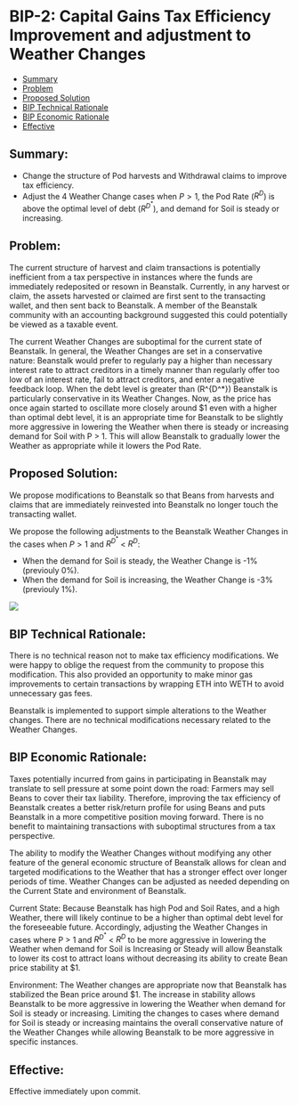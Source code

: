 # BIP-2: Capital Gains Tax Efficiency Improvement and adjustment to Weather Changes

 - [Summary](#summary)
 - [Problem](#problem)
 - [Proposed Solution](#proposed-solution)
 - [BIP Technical Rationale](#bip-technical-rationale)
 - [BIP Economic Rationale](#bip-economic-rationale)
 - [Effective](#effective)

## Summary:

- Change the structure of Pod harvests and Withdrawal claims to improve tax efficiency.
- Adjust the 4 Weather Change cases when $P > 1$, the Pod Rate ($R^{D}$) is above the optimal level of debt ($R^{D^*}$), and demand for Soil is steady or increasing.


## Problem:

The current structure of harvest and claim transactions is potentially inefficient from a tax perspective in instances where the funds are immediately redeposited or resown in Beanstalk. Currently, in any harvest or claim, the assets harvested or claimed are first sent to the transacting wallet, and then sent back to Beanstalk. A member of the Beanstalk community with an accounting background suggested this could potentially be viewed as a taxable event.

The current Weather Changes are suboptimal for the current state of Beanstalk. In general, the Weather Changes are set in a conservative nature: Beanstalk would prefer to regularly pay a higher than necessary interest rate to attract creditors in a timely manner than regularly offer too low of an interest rate, fail to attract creditors, and enter a negative feedback loop. When the debt level is greater than \(R^{D^*}\) Beanstalk is particularly conservative in its Weather Changes. Now, as the price has once again started to oscillate more closely around $1 even with a higher than optimal debt level, it is an appropriate time for Beanstalk to be slightly more aggressive in lowering the Weather when there is steady or increasing demand for Soil with P > 1. This will allow Beanstalk to gradually lower the Weather as appropriate while it lowers the Pod Rate.

## Proposed Solution:

We propose modifications to Beanstalk so that Beans from harvests and claims that are immediately reinvested into Beanstalk no longer touch the transacting wallet.

We propose the following adjustments to the Beanstalk Weather Changes in the cases when $P > 1$ and $R^{D^*}$ < $R^D$:

- When the demand for Soil is steady, the Weather Change is -1% (previouly 0%).
- When the demand for Soil is increasing, the Weather Change is -3% (previouly 1%).

![](https://i.imgur.com/tVtxAU9.png)

## BIP Technical Rationale:

There is no technical reason not to make tax efficiency modifications. We were happy to oblige the request from the community to propose this modification. This also provided an opportunity to make minor gas improvements to certain transactions by wrapping ETH into WETH to avoid unnecessary gas fees.

Beanstalk is implemented to support simple alterations to the Weather changes. There are no technical modifications necessary related to the Weather Changes.


## BIP Economic Rationale:

Taxes potentially incurred from gains in participating in Beanstalk may translate to sell pressure at some point down the road: Farmers may sell Beans to cover their tax liability. Therefore, improving the tax efficiency of Beanstalk creates a better risk/return profile for using Beans and puts Beanstalk in a more competitive position moving forward. There is no benefit to maintaining transactions with suboptimal structures from a tax perspective.

The ability to modify the Weather Changes without modifying any other feature of the general economic structure of Beanstalk allows for clean and targeted modifications to the Weather that has a stronger effect over longer periods of time. Weather Changes can be adjusted as needed depending on the Current State and environment of Beanstalk.

Current State: Because Beanstalk has high Pod and Soil Rates, and a high Weather, there will likely continue to be a higher than optimal debt level for the foreseeable future. Accordingly, adjusting the Weather Changes in cases where P > 1 and $R^{D^*}$ < $R^D$ to be more aggressive in lowering the Weather when demand for Soil is Increasing or Steady will allow Beanstalk to lower its cost to attract loans without decreasing its ability to create Bean price stability at $1.

Environment: The Weather changes are appropriate now that Beanstalk has stabilized the Bean price around $1. The increase in stability allows Beanstalk to be more aggressive in lowering the Weather when demand for Soil is steady or increasing. Limiting the changes to cases where demand for Soil is steady or increasing maintains the overall conservative nature of the Weather Changes while allowing Beanstalk to be more aggressive in specific instances.

## Effective:

Effective immediately upon commit.
